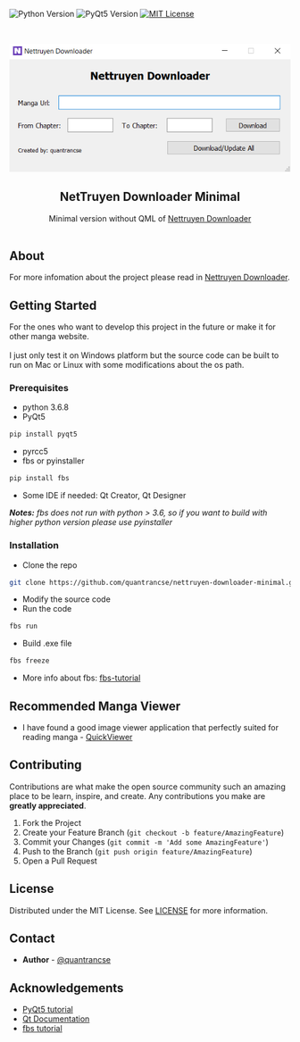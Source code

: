![Python Version][python-shield]
![PyQt5 Version][pyqt5-shield]
[![MIT License][license-shield]][license-url]



<!-- PROJECT LOGO -->
<br />
<p align="center">
    <img src="images/screenshot.png" alt="Logo" "></img>

  <h2 align="center">NetTruyen Downloader Minimal</h2>

  <p align="center">
    Minimal version without QML of <a href=https://github.com/quantrancse/nettruyen-downloader>Nettruyen Downloader</a>
    <br />
    <br />
  </p>
</p>

<!-- ABOUT -->
## About
For more infomation about the project please read in [Nettruyen Downloader](https://github.com/quantrancse/nettruyen-downloader).

<!-- GETTING STARTED -->
## Getting Started

For the ones who want to develop this project in the future or make it for other manga website.
<br />
<br />
I just only test it on Windows platform but the source code can be built to run on Mac or Linux with some modifications about the os path.

### Prerequisites

* python 3.6.8
* PyQt5
```sh
pip install pyqt5
```
* pyrcc5
* fbs or pyinstaller
```sh
pip install fbs
```
* Some IDE if needed: Qt Creator, Qt Designer

**_Notes:_** _fbs does not run with python > 3.6, so if you want to build with higher python version please use pyinstaller_

### Installation

* Clone the repo
```sh
git clone https://github.com/quantrancse/nettruyen-downloader-minimal.git
```
* Modify the source code
* Run the code
```sh
fbs run
```
* Build .exe file
```sh
fbs freeze
```

* More info about fbs: [fbs-tutorial](https://github.com/mherrmann/fbs-tutorial)


## Recommended Manga Viewer

* I have found a good image viewer application that perfectly suited for reading manga - [QuickViewer](https://kanryu.github.io/quickviewer/)
  
<!-- CONTRIBUTING -->
## Contributing

Contributions are what make the open source community such an amazing place to be learn, inspire, and create. Any contributions you make are **greatly appreciated**.

1. Fork the Project
2. Create your Feature Branch (`git checkout -b feature/AmazingFeature`)
3. Commit your Changes (`git commit -m 'Add some AmazingFeature'`)
4. Push to the Branch (`git push origin feature/AmazingFeature`)
5. Open a Pull Request



<!-- LICENSE -->
## License

Distributed under the MIT License. See [LICENSE][license-url] for more information.

<!-- CONTACT -->
## Contact

* **Author** - [@quantrancse](https://www.facebook.com/quantrancse)

<!-- ACKNOWLEDGEMENTS -->
## Acknowledgements
* [PyQt5 tutorial](https://build-system.fman.io/pyqt5-tutorial)
* [Qt Documentation](https://doc.qt.io/)
* [fbs tutorial](https://github.com/mherrmann/fbs-tutorial)

<!-- MARKDOWN LINKS & IMAGES -->
[python-shield]: https://img.shields.io/badge/python-3.6.8-brightgreen?style=flat-square
[pyqt5-shield]: https://img.shields.io/badge/PyQt5-5.14.1-blue?style=flat-square
[license-shield]: https://img.shields.io/github/license/quantrancse/nettruyen-downloader?style=flat-square
[license-url]: https://github.com/quantrancse/nettruyen-downloader-minimal/blob/master/LICENSE
